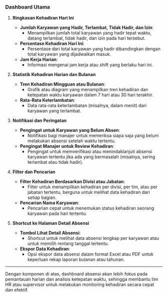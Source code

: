 ### Dashboard Utama

1. **Ringkasan Kehadiran Hari Ini**
   - **Jumlah Karyawan yang Hadir, Terlambat, Tidak Hadir, dan Izin**:
     - Menampilkan jumlah total karyawan yang hadir tepat waktu, datang terlambat, tidak hadir, dan izin pada hari tersebut.
   - **Persentase Kehadiran Hari Ini**:
     - Persentase dari total karyawan yang hadir dibandingkan dengan total karyawan yang dijadwalkan masuk.
   - **Jam Kerja Harian**:
     - Informasi mengenai jam kerja atau shift yang berlaku hari ini.

2. **Statistik Kehadiran Harian dan Bulanan**
   - **Tren Kehadiran Mingguan atau Bulanan**:
     - Grafik atau diagram yang menampilkan tren kehadiran dan ketepatan waktu karyawan dalam 7 hari atau 30 hari terakhir.
   - **Rata-Rata Keterlambatan**:
     - Data rata-rata keterlambatan (misalnya, dalam menit) dari karyawan yang terlambat.

3. **Notifikasi dan Peringatan**
   - **Pengingat untuk Karyawan yang Belum Absen**:
     - Notifikasi bagi manajer untuk memeriksa siapa saja yang belum melakukan absensi setelah waktu tertentu.
   - **Pengingat Manajer untuk Review Kehadiran**:
     - Pengingat untuk memverifikasi atau menindaklanjuti absensi karyawan tertentu jika ada yang bermasalah (misalnya, sering terlambat atau tidak hadir).

4. **Filter dan Pencarian**
   - **Filter Kehadiran Berdasarkan Divisi atau Jabatan**:
     - Filter untuk menampilkan kehadiran per divisi, per tim, atau per jabatan tertentu, berguna untuk melihat data kehadiran dari setiap bagian.
   - **Pencarian Nama Karyawan**:
     - Pencarian cepat untuk menemukan status kehadiran seorang karyawan pada hari tertentu.

5. **Shortcut ke Halaman Detail Absensi**
   - **Tombol Lihat Detail Absensi**:
     - Shortcut untuk melihat data absensi lengkap per karyawan atau untuk memilih rentang tanggal tertentu.
   - **Ekspor Data Kehadiran**:
     - Opsi ekspor data absensi dalam format Excel atau PDF untuk keperluan rekap laporan bulanan atau tahunan.

---

Dengan komponen di atas, dashboard absensi akan lebih fokus pada pemantauan harian dan analisis ketepatan waktu, sehingga membantu tim HR atau supervisor untuk melakukan monitoring kehadiran secara cepat dan efektif.